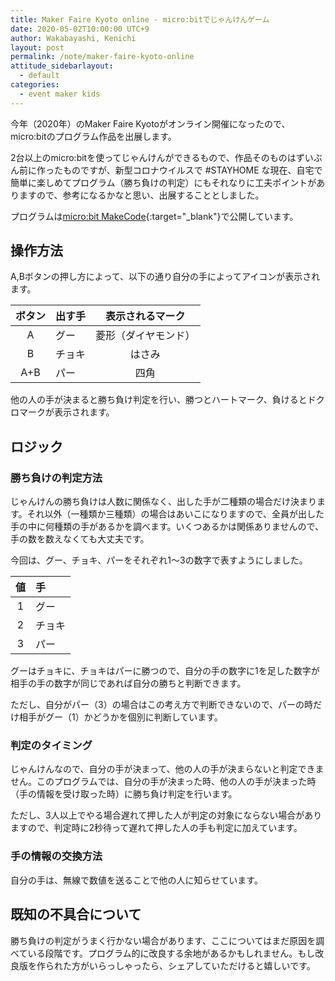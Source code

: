 ```yaml
---
title: Maker Faire Kyoto online - micro:bitでじゃんけんゲーム
date: 2020-05-02T10:00:00 UTC+9
author: Wakabayashi, Kenichi
layout: post
permalink: /note/maker-faire-kyoto-online
attitude_sidebarlayout:
  - default
categories:
  - event maker kids
---
```

今年（2020年）のMaker Faire Kyotoがオンライン開催になったので、micro:bitのプログラム作品を出展します。

2台以上のmicro:bitを使ってじゃんけんができるもので、作品そのものはずいぶん前に作ったものですが、新型コロナウイルスで #STAYHOME な現在、自宅で簡単に楽しめてプログラム（勝ち負けの判定）にもそれなりに工夫ポイントがありますので、参考になるかなと思い、出展することとしました。

プログラムは[micro:bit MakeCode](https://makecode.microbit.org/_PWXYgJWsWect){:target="_blank"}で公開しています。

## 操作方法
A,Bボタンの押し方によって、以下の通り自分の手によってアイコンが表示されます。

|ボタン|出す手|表示されるマーク|
|:--:|:--|:--:|
|A|グー|菱形（ダイヤモンド）|
|B|チョキ|はさみ|
|A+B|パー|四角|

他の人の手が決まると勝ち負け判定を行い、勝つとハートマーク、負けるとドクロマークが表示されます。

## ロジック
### 勝ち負けの判定方法
じゃんけんの勝ち負けは人数に関係なく、出した手が二種類の場合だけ決まります。それ以外（一種類か三種類）の場合はあいこになりますので、全員が出した手の中に何種類の手があるかを調べます。いくつあるかは関係ありませんので、手の数を数えなくても大丈夫です。

今回は、グー、チョキ、パーをそれぞれ1〜3の数字で表すようにしました。

|値|手|
|:--:|:--|
|1|グー|
|2|チョキ|
|3|パー|

グーはチョキに、チョキはパーに勝つので、自分の手の数字に1を足した数字が相手の手の数字が同じであれば自分の勝ちと判断できます。

ただし、自分がパー（3）の場合はこの考え方で判断できないので、パーの時だけ相手がグー（1）かどうかを個別に判断しています。

### 判定のタイミング
じゃんけんなので、自分の手が決まって、他の人の手が決まらないと判定できません。このプログラムでは、自分の手が決まった時、他の人の手が決まった時（手の情報を受け取った時）に勝ち負け判定を行います。

ただし、3人以上でやる場合遅れて押した人が判定の対象にならない場合がありますので、判定時に2秒待って遅れて押した人の手も判定に加えています。

### 手の情報の交換方法
自分の手は、無線で数値を送ることで他の人に知らせています。

## 既知の不具合について
勝ち負けの判定がうまく行かない場合があります、ここについてはまだ原因を調べている段階です。プログラム的に改良する余地があるかもしれません。もし改良版を作られた方がいらっしゃったら、シェアしていただけると嬉しいです。
